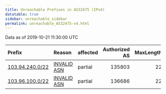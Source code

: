 ```yaml
---
title: Unreachable Prefixes in AS32475 (IPv4)
datatable: true
sidebar: unreachable_sidebar
permalink: unreachable_AS32475-v4.html
---
```


Data as of 2019-10-21 11:30:00 UTC


<div class="datatable-begin"></div>

| Prefix                                                   | Reason                                                                                                 | affected   |   Authorized AS |   MaxLength | Anchor                                       |   unreachable /24s |
|:---------------------------------------------------------|:-------------------------------------------------------------------------------------------------------|:-----------|----------------:|------------:|:---------------------------------------------|-------------------:|
| [103.94.240.0/22](https://stat.ripe.net/103.94.240.0/22) | [INVALID ASN](https://rpki-validator.ripe.net/announcement-preview?asn=AS32475&prefix=103.94.240.0/22) | partial    |          135803 |          22 | [APNIC](unreachable_APNIC_RPKI_Root-v4.html) |                  4 |
| [103.96.100.0/22](https://stat.ripe.net/103.96.100.0/22) | [INVALID ASN](https://rpki-validator.ripe.net/announcement-preview?asn=AS32475&prefix=103.96.100.0/22) | partial    |          136686 |          22 | [APNIC](unreachable_APNIC_RPKI_Root-v4.html) |                  4 |

<div class="datatable-end"></div>